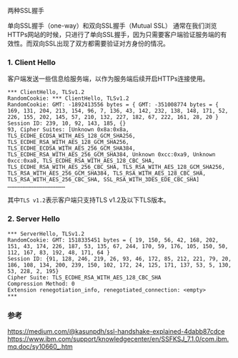 两种SSL握手

单向SSL握手（one-way）和双向SSL握手（Mutual SSL）
通常在我们浏览HTTPs网站的时候，只进行了单向SSL握手，因为只需要客户端验证服务端的有效性。而双向SSL出现了双方都需要验证对方身份的情况。

### 1. Client Hello
客户端发送一些信息给服务端，以作为服务端后续开启HTTPs连接使用。
```
*** ClientHello, TLSv1.2
RandomCookie: *** ClientHello, TLSv1.2
RandomCookie: GMT: -1892413556 bytes = { GMT: -351008774 bytes = { 169, 131, 204, 213, 154, 96, 7, 136, 43, 142, 232, 138, 148, 171, 52, 226, 155, 202, 145, 57, 210, 132, 227, 182, 67, 222, 161, 28, 20 }
Session ID: 239, 10, 92, 143, 185, {}
93, Cipher Suites: [Unknown 0x8a:0x8a, TLS_ECDHE_ECDSA_WITH_AES_128_GCM_SHA256, TLS_ECDHE_RSA_WITH_AES_128_GCM_SHA256, TLS_ECDHE_ECDSA_WITH_AES_256_GCM_SHA384, TLS_ECDHE_RSA_WITH_AES_256_GCM_SHA384, Unknown 0xcc:0xa9, Unknown 0xcc:0xa8, TLS_ECDHE_RSA_WITH_AES_128_CBC_SHA, TLS_ECDHE_RSA_WITH_AES_256_CBC_SHA, TLS_RSA_WITH_AES_128_GCM_SHA256, TLS_RSA_WITH_AES_256_GCM_SHA384, TLS_RSA_WITH_AES_128_CBC_SHA, TLS_RSA_WITH_AES_256_CBC_SHA, SSL_RSA_WITH_3DES_EDE_CBC_SHA]
………………………………………………
```
其中`TLS v1.2`表示客户端只支持TLS v1.2及以下TLS版本。

### 2. Server Hello
```
*** ServerHello, TLSv1.2
RandomCookie: GMT: 1518335451 bytes = { 19, 150, 56, 42, 168, 202, 151, 43, 174, 226, 187, 53, 135, 67, 244, 170, 59, 176, 105, 150, 50, 112, 167, 83, 192, 48, 171, 64 }
Session ID: {91, 128, 246, 219, 26, 93, 46, 172, 85, 212, 221, 79, 20, 186, 108, 134, 200, 239, 150, 102, 172, 24, 125, 171, 137, 53, 5, 130, 53, 228, 2, 195}
Cipher Suite: TLS_ECDHE_RSA_WITH_AES_128_CBC_SHA
Compression Method: 0
Extension renegotiation_info, renegotiated_connection: <empty>
***
```


### 参考
https://medium.com/@kasunpdh/ssl-handshake-explained-4dabb87cdce
https://www.ibm.com/support/knowledgecenter/en/SSFKSJ_7.1.0/com.ibm.mq.doc/sy10660_.htm

